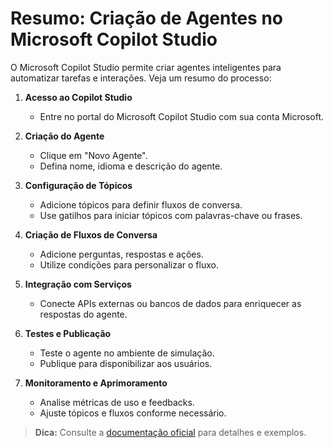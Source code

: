 # Resumo: Criação de Agentes no Microsoft Copilot Studio

O Microsoft Copilot Studio permite criar agentes inteligentes para automatizar tarefas e interações. Veja um resumo do processo:

1. **Acesso ao Copilot Studio**
    - Entre no portal do Microsoft Copilot Studio com sua conta Microsoft.

2. **Criação do Agente**
    - Clique em "Novo Agente".
    - Defina nome, idioma e descrição do agente.

3. **Configuração de Tópicos**
    - Adicione tópicos para definir fluxos de conversa.
    - Use gatilhos para iniciar tópicos com palavras-chave ou frases.

4. **Criação de Fluxos de Conversa**
    - Adicione perguntas, respostas e ações.
    - Utilize condições para personalizar o fluxo.

5. **Integração com Serviços**
    - Conecte APIs externas ou bancos de dados para enriquecer as respostas do agente.

6. **Testes e Publicação**
    - Teste o agente no ambiente de simulação.
    - Publique para disponibilizar aos usuários.

7. **Monitoramento e Aprimoramento**
    - Analise métricas de uso e feedbacks.
    - Ajuste tópicos e fluxos conforme necessário.

> **Dica:** Consulte a [documentação oficial](https://learn.microsoft.com/pt-br/copilot-studio/) para detalhes e exemplos.
